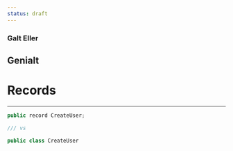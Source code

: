 ```yaml
---
status: draft
---
```


### Galt Eller
## Genialt

# Records

---

```c#
public record CreateUser;

/// vs

public class CreateUser
```